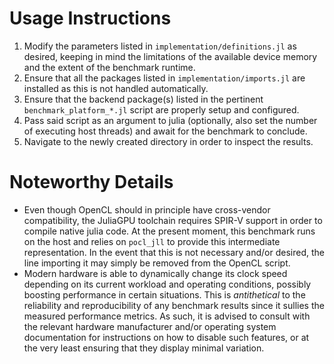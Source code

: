 # Usage Instructions

1. Modify the parameters listed in `implementation/definitions.jl` as desired, keeping in mind the limitations of the available device memory and the extent of the benchmark runtime.
2. Ensure that all the packages listed in `implementation/imports.jl` are installed as this is not handled automatically.
3. Ensure that the backend package(s) listed in the pertinent `benchmark_platform_*.jl` script are properly setup and configured.
4. Pass said script as an argument to julia (optionally, also set the number of executing host threads) and await for the benchmark to conclude.
5. Navigate to the newly created directory in order to inspect the results.

# Noteworthy Details

- Even though OpenCL should in principle have cross-vendor compatibility, the JuliaGPU toolchain requires SPIR-V support in order to compile native julia code. At the present moment, this benchmark runs on the host and relies on `pocl_jll` to provide this intermediate representation. In the event that this is not necessary and/or desired, the line importing it may simply be removed from the OpenCL script.
- Modern hardware is able to dynamically change its clock speed depending on its current workload and operating conditions, possibly boosting performance in certain situations. This is *antithetical* to the reliability and reproducibility of any benchmark results since it sullies the measured performance metrics. As such, it is advised to consult with the relevant hardware manufacturer and/or operating system documentation for instructions on how to disable such features, or at the very least ensuring that they display minimal variation.
